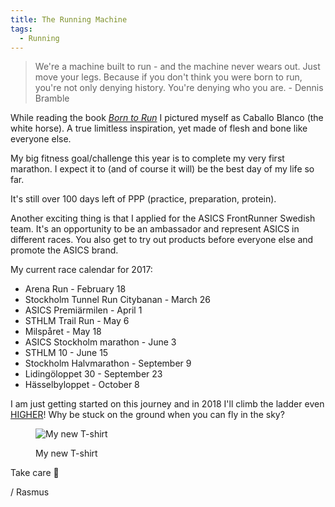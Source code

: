 ```yaml
---
title: The Running Machine
tags:
  - Running
---
```


> We're a machine built to run - and the machine never wears out. Just move your legs. Because if you don't think you were born to run, you're not only denying history. You're denying who you are. - Dennis Bramble

While reading the book [*Born to Run*](https://www.chrismcdougall.com/born-to-run/) I pictured myself as Caballo Blanco (the white horse). A true limitless inspiration, yet made of flesh and bone like everyone else.

My big fitness goal/challenge this year is to complete my very first marathon. I expect it to (and of course it will) be the best day of my life so far.

<!--more-->

It's still over 100 days left of PPP (practice, preparation, protein).

Another exciting thing is that I applied for the ASICS FrontRunner Swedish team. It's an opportunity to be an ambassador and represent ASICS in different races. You also get to try out products before everyone else and promote the ASICS brand.

My current race calendar for 2017:

- Arena Run - February 18
- Stockholm Tunnel Run Citybanan - March 26
- ASICS Premiärmilen - April 1
- STHLM Trail Run - May 6
- Milspåret - May 18
- ASICS Stockholm marathon - June 3
- STHLM 10 - June 15
- Stockholm Halvmarathon - September 9
- Lidingöloppet 30 - September 23
- Hässelbyloppet - October 8

I am just getting started on this journey and in 2018 I'll climb the ladder even [HIGHER](https://order.ensvenskklassiker.se/paket/paket_esk.php)! Why be stuck on the ground when you can fly in the sky?

<figure>

  ![My new T-shirt](/img/rasmus/training-for-marathon-regular.webp)
  <figcaption>My new T-shirt</figcaption>
</figure>

Take care 🙂

/ Rasmus